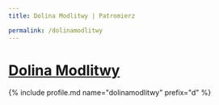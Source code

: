 ```yaml
---
title: Dolina Modlitwy | Patromierz

permalink: /dolinamodlitwy
---
```


# [Dolina Modlitwy](https://patronite.pl/dolinamodlitwy)

{% include profile.md name="dolinamodlitwy" prefix="d" %}
